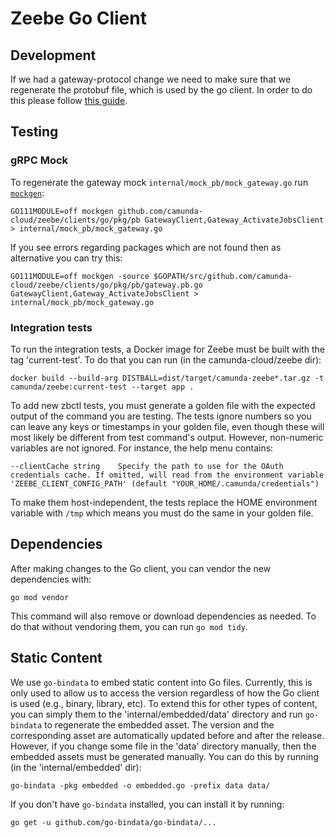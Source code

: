 # Zeebe Go Client

## Development

If we had a gateway-protocol change we need to make sure that we regenerate the protobuf file, which is used by the go client.
In order to do this please follow [this guide](../../gateway-protocol-impl/README.md).

## Testing

### gRPC Mock

To regenerate the gateway mock `internal/mock_pb/mock_gateway.go` run [`mockgen`](https://github.com/golang/mock#installation):

```
GO111MODULE=off mockgen github.com/camunda-cloud/zeebe/clients/go/pkg/pb GatewayClient,Gateway_ActivateJobsClient > internal/mock_pb/mock_gateway.go
```

If you see errors regarding packages which are not found then as alternative you can try this:

```
GO111MODULE=off mockgen -source $GOPATH/src/github.com/camunda-cloud/zeebe/clients/go/pkg/pb/gateway.pb.go GatewayClient,Gateway_ActivateJobsClient > internal/mock_pb/mock_gateway.go
```

### Integration tests

To run the integration tests, a Docker image for Zeebe must be built with the tag 'current-test'. To do that you can run (in the camunda-cloud/zeebe dir):

```
docker build --build-arg DISTBALL=dist/target/camunda-zeebe*.tar.gz -t camunda/zeebe:current-test --target app .
```

To add new zbctl tests, you must generate a golden file with the expected output of the command you are testing. The tests ignore numbers so you can leave any keys or timestamps in your golden file, even though these will most likely be different from test command's output. However, non-numeric variables are not ignored. For instance, the help menu contains:

```
--clientCache string    Specify the path to use for the OAuth credentials cache. If omitted, will read from the environment variable 'ZEEBE_CLIENT_CONFIG_PATH' (default "YOUR_HOME/.camunda/credentials")
```

To make them host-independent, the tests replace the HOME environment variable with `/tmp` which means you must do the same in your golden file.

## Dependencies

After making changes to the Go client, you can vendor the new dependencies with:

```
go mod vendor
```

This command will also remove or download dependencies as needed. To do that without vendoring them, you can run `go mod tidy`.

## Static Content

We use `go-bindata` to embed static content into Go files. Currently, this is only used to allow us to access the version regardless of how the Go client is used (e.g., binary, library, etc). To extend this for other types of content, you can simply them to the 'internal/embedded/data' directory and run `go-bindata` to regenerate the embedded asset. The version and the corresponding asset are automatically updated before and after the release. However, if you change some file in the 'data' directory manually, then the embedded assets must be generated manually. You can do this by running (in the 'internal/embedded' dir):

```
go-bindata -pkg embedded -o embedded.go -prefix data data/
```

If you don't have `go-bindata` installed, you can install it by running:

```
go get -u github.com/go-bindata/go-bindata/...
```

